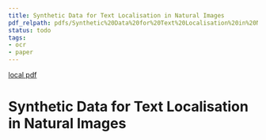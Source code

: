 ```yaml
---
title: Synthetic Data for Text Localisation in Natural Images
pdf_relpath: pdfs/Synthetic%20Data%20for%20Text%20Localisation%20in%20Natural%20Images.pdf
status: todo
tags:
- ocr
- paper
---
```


[local pdf](../../../pdfs/Synthetic%20Data%20for%20Text%20Localisation%20in%20Natural%20Images.pdf)

# Synthetic Data for Text Localisation in Natural Images
